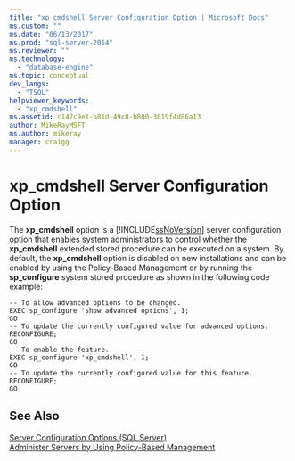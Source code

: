 ```yaml
---
title: "xp_cmdshell Server Configuration Option | Microsoft Docs"
ms.custom: ""
ms.date: "06/13/2017"
ms.prod: "sql-server-2014"
ms.reviewer: ""
ms.technology: 
  - "database-engine"
ms.topic: conceptual
dev_langs: 
  - "TSQL"
helpviewer_keywords: 
  - "xp_cmdshell"
ms.assetid: c147c9e1-b81d-49c8-b800-3019f4d86a13
author: MikeRayMSFT
ms.author: mikeray
manager: craigg
---
```

# xp_cmdshell Server Configuration Option
  The **xp_cmdshell** option is a [!INCLUDE[ssNoVersion](../../includes/ssnoversion-md.md)] server configuration option that enables system administrators to control whether the **xp_cmdshell** extended stored procedure can be executed on a system. By default, the **xp_cmdshell** option is disabled on new installations and can be enabled by using the Policy-Based Management or by running the **sp_configure** system stored procedure as shown in the following code example:  
  
```  
-- To allow advanced options to be changed.  
EXEC sp_configure 'show advanced options', 1;  
GO  
-- To update the currently configured value for advanced options.  
RECONFIGURE;  
GO  
-- To enable the feature.  
EXEC sp_configure 'xp_cmdshell', 1;  
GO  
-- To update the currently configured value for this feature.  
RECONFIGURE;  
GO  
```  
  
## See Also  
 [Server Configuration Options &#40;SQL Server&#41;](server-configuration-options-sql-server.md)   
 [Administer Servers by Using Policy-Based Management](../../relational-databases/policy-based-management/administer-servers-by-using-policy-based-management.md)  
  
  
